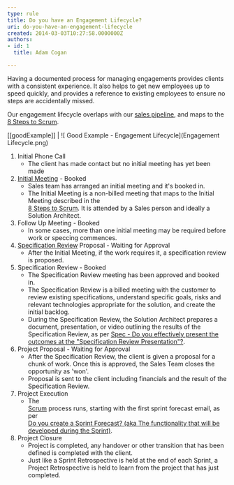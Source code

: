 ```yaml
---
type: rule
title: Do you have an Engagement Lifecycle?
uri: do-you-have-an-engagement-lifecycle
created: 2014-03-03T10:27:58.0000000Z
authors:
- id: 1
  title: Adam Cogan

---
```


Having a documented process for managing engagements provides clients with a consistent experience. It also helps to get new employees up to speed quickly, and provides a reference to existing employees to ensure no steps are accidentally missed. 


Our engagement lifecycle overlaps with our     [sales pipeline](/do-you-know-the-6-stages-in-the-sales-pipeline), and maps to the     [8 Steps to Scrum](/do-you-know-the-8-steps-to-scrum).


[[goodExample]]
| ![ Good Example - Engagement Lifecycle](Engagement Lifecycle.png)



1. Initial Phone Call
    - The client has made contact but no initial meeting has yet been made
2. [Initial Meeting](/meetings-are-you-prepared-for-the-initial-meeting) - Booked
    - Sales team has arranged an initial meeting and it's booked in.
    - The Initial Meeting is a non-billed meeting that maps to the Initial Meeting described in the <br>         [8 Steps to Scrum](/do-you-know-the-8-steps-to-scrum). It is attended by a Sales person and ideally a Solution Architect.
3. Follow Up Meeting - Booked
    - In some cases, more than one initial meeting may be required before work or speccing commences.
4. [Specification Review](/rules) Proposal - Waiting for Approval
    - After the Initial Meeting, if the work requires it, a specification review is proposed.
5. Specification Review - Booked
    - The Specification Review meeting has been approved and booked in.
    - The Specification Review is a billed meeting with the customer to review existing specifications, understand specific goals, risks and relevant technologies appropriate for the solution, and create the initial backlog.
    - During the Specification Review, the Solution Architect prepares a document, presentation, or video outlining the results of the Specification Review, as per [Spec - Do you effectively present the outcomes at the "Specification Review Presentation"?](/spec-do-you-effectively-present-the-outcomes-at-the-＂specification-review-presentation＂).
6. Project Proposal - Waiting for Approval
    - After the Specification Review, the client is given a proposal for a chunk of work. Once this is approved, the Sales Team closes the opportunity as 'won'.
    - Proposal is sent to the client including financials and the result of the Specification Review.
7. Project Execution
    - The <br>         [Scrum](/do-you-know-the-8-steps-to-scrum) process runs, starting with the first sprint forecast email, as per <br>         [Do you create a Sprint Forecast? (aka The functionality that will be developed during the Sprint)](/do-you-create-a-sprint-forecast-%28aka-the-functionality-that-will-be-developed-during-the-sprint%29).
8. Project Closure
    - Project is completed, any handover or other transition that has been defined is completed with the client.
    - Just like a Sprint Retrospective is held at the end of each Sprint, a Project Retrospective is held to learn from the project that has just completed.
